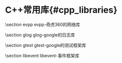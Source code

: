 C++常用库{#cpp_libraries}
========================

\section evpp evpp-奇虎360的网络库

\section glog glog-google的日志库

\section gtest gtest-google的测试框架库

\section libevent libevent-事件框架库

